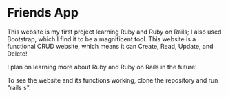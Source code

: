 # Friends App

This website is my first project learning Ruby and Ruby on Rails; I also used Bootstrap, which I find it to be a magnificent tool. This website is a functional CRUD website, which means it can Create, Read, Update, and Delete!

I plan on learning more about Ruby and Ruby on Rails in the future!

To see the website and its functions working, clone the repository and run "rails s".
